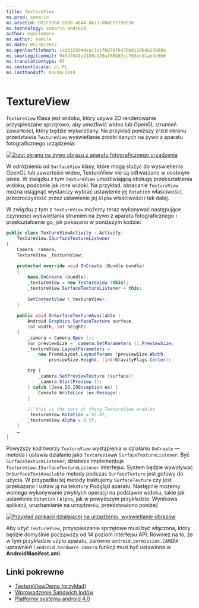 ```yaml
---
title: TextureView
ms.prod: xamarin
ms.assetid: DD1F3D68-5DD8-4644-8A13-08AE7719DE30
ms.technology: xamarin-android
author: mgmclemore
ms.author: mamcle
ms.date: 05/30/2017
ms.openlocfilehash: 1cd332894deac1e1fb076f647bb0120bda2306da
ms.sourcegitcommit: 945df041e2180cb20af08b83cc703ecd1aedc6b0
ms.translationtype: MT
ms.contentlocale: pl-PL
ms.lasthandoff: 04/04/2018
---
```

# <a name="textureview"></a>TextureView

`TextureView` Klasa jest widoku, który używa 2D renderowanie przyspieszane sprzętowo, aby umożliwić wideo lub OpenGL strumień zawartości, który będzie wyświetlany. Na przykład poniższy zrzut ekranu przedstawia `TextureView` wyświetlanie źródło danych na żywo z aparatu fotograficznego urządzenia:

[![Zrzut ekranu na żywo obrazu z aparatu fotograficznego urządzenia](texture-view-images/22-textureviewcamera.png)](texture-view-images/22-textureviewcamera.png#lightbox)

W odróżnieniu od `SurfaceView` klasy, które mogą służyć do wyświetlenia OpenGL lub zawartości wideo, TextureView nie są odtwarzane w osobnym oknie.
W związku z tym `TextureView` umożliwiającą obsługę przekształcenia widoku, podobnie jak inne widoki. Na przykład, obracanie `TextureView` można osiągnąć wystarczy wybrać ustawienie jej `Rotation` właściwości, przezroczystość przez ustawienie jej `Alpha` właściwości i tak dalej.

W związku z tym z `TextureView` możemy teraz wykonywać następujące czynności wyświetlania strumień na żywo z aparatu fotograficznego i przekształcenie go, jak pokazano w poniższym kodzie:

```csharp
public class TextureViewActivity : Activity,
    TextureView.ISurfaceTextureListener
{
    Camera _camera;
    TextureView _textureView;
       
    protected override void OnCreate (Bundle bundle)
    {
        base.OnCreate (bundle);
        _textureView = new TextureView (this);
        _textureView.SurfaceTextureListener = this;
           
        SetContentView (_textureView);
    }
       
    public void OnSurfaceTextureAvailable (
        Android.Graphics.SurfaceTexture surface,
        int width, int height)
    {
        _camera = Camera.Open ();
        var previewSize = _camera.GetParameters ().PreviewSize;
        _textureView.LayoutParameters =
            new FrameLayout.LayoutParams (previewSize.Width,
                previewSize.Height, (int)GravityFlags.Center);

        try {
            _camera.SetPreviewTexture (surface);
            _camera.StartPreview ();
        } catch (Java.IO.IOException ex) {
            Console.WriteLine (ex.Message);
        }
           
        // this is the sort of thing TextureView enables
        _textureView.Rotation = 45.0f;
        _textureView.Alpha = 0.5f;
    }
    …
}
```

Powyższy kod tworzy `TextureView` wystąpienia w działaniu `OnCreate` — metoda i ustawia działanie jako `TextureView`w `SurfaceTextureListener`. Być `SurfaceTextureListener`, działanie implementuje `TextureView.ISurfaceTextureListener` interfejsu. System będzie wywoływać `OnSurfaceTextAvailable` metody podczas `SurfaceTexture` jest gotowy do użycia. W przypadku tej metody traktujemy `SurfaceTexture` czy jest przekazano i ustaw ją na tekstury Podgląd aparatu. Następnie możemy wolnego wykonywanie zwykłych operacji na podstawie widoku, takie jak ustawienie `Rotation` i `Alpha`, jak w powyższym przykładzie. Wynikowa aplikacji, uruchamianie na urządzeniu, przedstawiono poniżej:

[![Przykład aplikacji działającej na urządzeniu, wyświetlanie obrazów](texture-view-images/17-textureviewdemo.png)](texture-view-images/17-textureviewdemo.png#lightbox)

Aby użyć `TextureView`, przyspieszanie sprzętowe musi być włączona, który będzie domyślnie począwszy od 14 poziom interfejsu API. Również na to, że w tym przykładzie użyto aparatu, zarówno `android.permission.CAMERA` uprawnień i `android.hardware.camera` funkcji musi być ustawiona w **AndroidManifest.xml**.



## <a name="related-links"></a>Linki pokrewne

- [TextureViewDemo (przykład)](https://developer.xamarin.com/samples/monodroid/TextureViewDemo/)
- [Wprowadzenie Sandwich lodów](http://www.android.com/about/ice-cream-sandwich/)
- [Platformy systemu android 4.0](http://developer.android.com/sdk/android-4.0.html)
